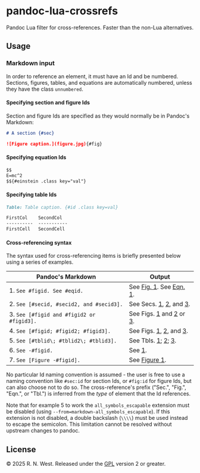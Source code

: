 # pandoc-lua-crossrefs

Pandoc Lua filter for cross-references. Faster than the non-Lua alternatives.

## Usage


### Markdown input

In order to reference an element, it must have an Id and be numbered. Sections, figures, tables, and equations are automatically numbered, unless they have the class `unnumbered`.

#### Specifying section and figure Ids

Section and figure Ids are specified as they would normally be in Pandoc's Markdown:
```markdown
# A section {#sec}

![Figure caption.](figure.jpg){#fig}
```

#### Specifying equation Ids

```markdown
$$
E=mc^2
$${#einstein .class key="val"}
```

#### Specifying table Ids

```markdown
Table: Table caption. {#id .class key=val}

FirstCol    SecondCol
----------  -----------
FirstCell   SecondCell
```

#### Cross-referencing syntax

The syntax used for cross-referencing items is briefly presented below using a series of examples.

| Pandoc's Markdown | Output |
| --- | --- |
| 1. `See #figid. See #eqid.` | See [Fig. 1](#). See [Eqn. 1](#). |
| 2. `See [#secid, #secid2, and #secid3].` | See Secs. [1](#), [2](#), and [3](#). |
| 3. `See [#figid and #figid2 or #figid3].` | See Figs. [1](#) and [2](#) or [3](#). |
| 4. `See [#figid; #figid2; #figid3].` | See Figs. [1](#), [2](#), and [3](#). |
| 5. `See [#tblid\; #tblid2\; #tblid3].` | See Tbls. [1](#); [2](#); [3](#). |
| 6. `See -#figid.` | See [1](#). |
| 7. `See [Figure -#figid].` | See [Figure 1](#). |

No particular Id naming convention is assumed - the user is free to use a naming convention like `#sec:id` for section Ids, or `#fig:id` for figure Ids, but can also choose not to do so. The cross-reference's prefix ("Sec.", "Fig.", "Eqn.", or "Tbl.") is inferred from the *type* of element that the Id references.

Note that for example 5 to work the `all_symbols_escapable` extension must be disabled (using `--from=markdown-all_symbols_escapable`). If this extension is not disabled, a double backslash (`\\\\`) must be used instead to escape the semicolon. This limitation cannot be resolved without upstream changes to pandoc.


## License

© 2025 R. N. West. Released under the [GPL](https://www.gnu.org/licenses/old-licenses/gpl-2.0.html) version 2 or greater.
